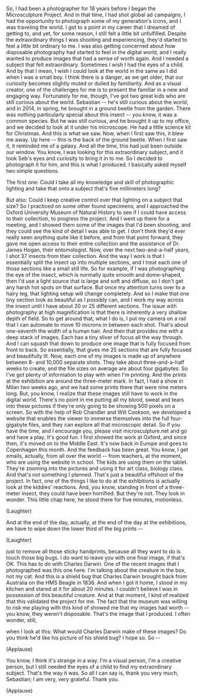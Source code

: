 
So, I had been a photographer
for 18 years
before I began the Microsculpture Project.
And in that time,
I had shot global ad campaigns,
I had the opportunity to photograph
some of my generation&#39;s icons,
and I was traveling the world.
I got to a point in my career
that I dreamed of getting to,
and yet, for some reason,
I still felt a little bit unfulfilled.
Despite the extraordinary things
I was shooting and experiencing,
they&#39;d started to feel
a little bit ordinary to me.
I was also getting concerned
about how disposable photography
had started to feel in the digital world,
and I really wanted to produce images
that had a sense of worth again.
And I needed a subject
that felt extraordinary.
Sometimes I wish
I had the eyes of a child.
And by that I mean,
I wish I could look at the world
in the same as I did
when I was a small boy.
I think there is a danger,
as we get older,
that our curiosity becomes
slightly muted or dulled by familiarity.
And as a visual creator,
one of the challenges for me
is to present the familiar
in a new and engaging way.
Fortunately for me, though,
I&#39;ve got two great kids
who are still curious about the world.
Sebastian -- he&#39;s still curious
about the world, and in 2014, in spring,
he brought in a ground beetle
from the garden.
There was nothing particularly special
about this insect --
you know, it was a common species.
But he was still curious,
and he brought it up to my office,
and we decided to look at it
under his microscope.
He had a little science kit for Christmas.
And this is what we saw.
Now, when I first saw this,
it blew me away.
Up here -- this is the back
of the ground beetle.
When I first saw it,
it reminded me of a galaxy.
And all the time, this had just
been outside our window.
You know, I was looking
for this extraordinary subject,
and it took Seb&#39;s eyes and curiosity
to bring it in to me.
So I decided to photograph it for him,
and this is what I produced.
I basically asked myself
two simple questions.

The first one:
Could I take all my knowledge and skill
of photographic lighting
and take that onto a subject
that&#39;s five millimeters long?

But also: Could I keep
creative control over that lighting
on a subject that size?
So I practiced
on some other found specimens,
and I approached the Oxford University
Museum of Natural History
to see if I could have access
to their collection,
to progress the project.
And I went up there for a meeting,
and I showed them some of the images
that I&#39;d been shooting,
and they could see
the kind of detail I was able to get.
I don&#39;t think they&#39;d ever really seen
anything quite like it before,
and from that point forward,
they gave me open access
to their entire collection
and the assistance of Dr. James Hogan,
their entomologist.
Now, over the next two-and-a-half years,
I shot 37 insects from their collection.
And the way I work
is that I essentially split the insect
up into multiple sections,
and I treat each one of those sections
like a small still life.
So for example, if I was photographing
the eye of the insect,
which is normally quite smooth
and dome-shaped,
then I&#39;d use a light source
that is large and soft and diffuse,
so I don&#39;t get any harsh hot spots
on that surface.
But once my attention
turns over to a hairy leg,
that lighting setup
will change completely.
And so I make that one tiny section
look as beautiful as I possibly can,
and I work my way across the insect
until I have about 20 or 25
different sections.
The issue with photography
at high magnification
is that there is inherently
a very shallow depth of field.
So to get around that, what I do is,
I put my camera on a rail
that I can automate
to move 10 microns in between each shot.
That&#39;s about one-seventh the width
of a human hair.
And then that provides me
with a deep stack of images.
Each has a tiny sliver of focus
all the way through.
And I can squash that down
to produce one image
that is fully focused from front to back.
So essentially, that gives me
25 sections that are fully focused
and beautifully lit.
Now, each one of my images
is made up of anywhere
between 8- and 10,000 separate shots.
They take about three-and-a-half
weeks to create,
and the file sizes on average
are about four gigabytes.
So I&#39;ve got plenty of information
to play with when I&#39;m printing.
And the prints at the exhibition
are around the three-meter mark.
In fact, I had a show
in Milan two weeks ago,
and we had some prints there
that were nine meters long.
But, you know, I realize
that these images still have to work
in the digital world.
There&#39;s no point in me putting
all my blood, sweat and tears
into these pictures
if they&#39;re only going to be showing
500 pixels on a screen.
So with the help of Rob Chandler
and Will Cookson,
we developed a website
that enables the viewer
to immerse themselves
into the full four-gigabyte files,
and they can explore
all that microscopic detail.
So if you have the time,
and I encourage you,
please visit microsculpture.net
and go and have a play.
It&#39;s good fun.
I first showed the work at Oxford,
and since then, it&#39;s moved on
to the Middle East.
It&#39;s now back in Europe
and goes to Copenhagen this month.
And the feedback has been great.
You know, I get emails, actually,
from all over the world --
from teachers, at the moment,
who are using the website in school.
The kids are using them on the tablet.
They&#39;re zooming into the pictures
and using it for art class, biology class.
And that&#39;s not something I planned.
That&#39;s just a beautiful offshoot
of the project.
In fact, one of the things
I like to do at the exhibitions
is actually look at
the kiddies&#39; reactions.
And, you know, standing
in front of a three-meter insect,
they could have been horrified.
But they&#39;re not. They look in wonder.
This little chap here, he stood there
for five minutes, motionless.

(Laughter)

And at the end of the day, actually,
at the end of the day at the exhibitions,
we have to wipe down
the lower third of the big prints --

(Laughter)

just to remove
all those sticky handprints,
because all they want to do
is touch those big bugs.
I do want to leave you
with one final image, if that&#39;s OK.
This has to do with Charles Darwin.
One of the recent images
that I photographed
was this one here.
I&#39;m talking about the creature
in the box, not my cat.
And this is a shield bug
that Charles Darwin
brought back from Australia
on the HMS Beagle in 1836.
And when I got it home,
I stood in my kitchen
and stared at it for about 20 minutes.
I couldn&#39;t believe I was in possession
of this beautiful creature.
And at that moment, I kind of realized
that this validated the project for me.
The fact that the museum
was willing to risk me playing with this
kind of showed me
that my images had worth --
you know, they weren&#39;t disposable.
That&#39;s the image that I produced.
I often wonder, still,

when I look at this:
What would Charles Darwin
make of these images?
Do you think he&#39;d like his picture
of his shield bug? I hope so.
So --

(Applause)

You know, I think it&#39;s strange in a way.
I&#39;m a visual person,
I&#39;m a creative person,
but I still needed the eyes of a child
to find my extraordinary subject.
That&#39;s the way it was.
So all I can say is,
thank you very much, Sebastian;
I am very, very grateful.
Thank you.

(Applause)

